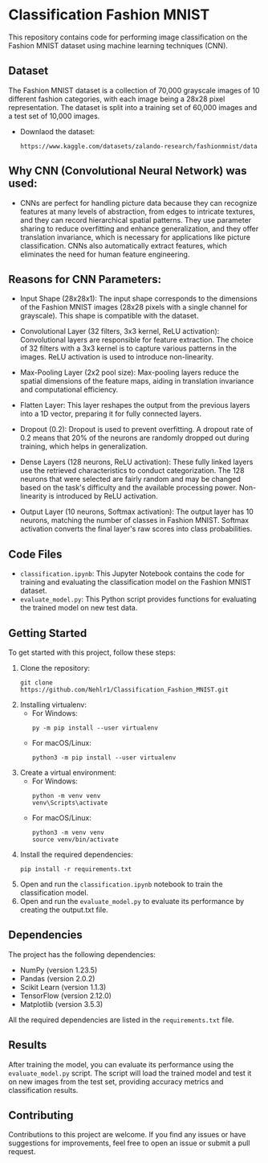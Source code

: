 # Classification Fashion MNIST

This repository contains code for performing image classification on the Fashion MNIST dataset using machine learning techniques (CNN).

## Dataset

The Fashion MNIST dataset is a collection of 70,000 grayscale images of 10 different fashion categories, with each image being a 28x28 pixel representation. The dataset is split into a training set of 60,000 images and a test set of 10,000 images.

- Downlaod the dataset:
  ```
  https://www.kaggle.com/datasets/zalando-research/fashionmnist/data
  ```

## Why CNN (Convolutional Neural Network) was used:
- CNNs are perfect for handling picture data because they can recognize features at many levels of abstraction, from edges to intricate textures, and they can record hierarchical spatial patterns. They use parameter sharing to reduce overfitting and enhance generalization, and they offer translation invariance, which is necessary for applications like picture classification. CNNs also automatically extract features, which eliminates the need for human feature engineering.

## Reasons for CNN Parameters:

- Input Shape (28x28x1): The input shape corresponds to the dimensions of the Fashion MNIST images (28x28 pixels with a single channel for grayscale). This shape is compatible with the dataset.

- Convolutional Layer (32 filters, 3x3 kernel, ReLU activation): Convolutional layers are responsible for feature extraction. The choice of 32 filters with a 3x3 kernel is to capture various patterns in the images. ReLU activation is used to introduce non-linearity.

- Max-Pooling Layer (2x2 pool size): Max-pooling layers reduce the spatial dimensions of the feature maps, aiding in translation invariance and computational efficiency.

- Flatten Layer: This layer reshapes the output from the previous layers into a 1D vector, preparing it for fully connected layers.

- Dropout (0.2): Dropout is used to prevent overfitting. A dropout rate of 0.2 means that 20% of the neurons are randomly dropped out during training, which helps in generalization.

- Dense Layers (128 neurons, ReLU activation): These fully linked layers use the retrieved characteristics to conduct categorization. The 128 neurons that were selected are fairly random and may be changed based on the task's difficulty and the available processing power. Non-linearity is introduced by ReLU activation.

- Output Layer (10 neurons, Softmax activation): The output layer has 10 neurons, matching the number of classes in Fashion MNIST. Softmax activation converts the final layer's raw scores into class probabilities.

## Code Files

- `classification.ipynb`: This Jupyter Notebook contains the code for training and evaluating the classification model on the Fashion MNIST dataset.
- `evaluate_model.py`: This Python script provides functions for evaluating the trained model on new test data.

## Getting Started

To get started with this project, follow these steps:

1. Clone the repository: 
    ```
    git clone https://github.com/Nehlr1/Classification_Fashion_MNIST.git
    ```
2. Installing virtualenv:
   - For Windows:
     ```
     py -m pip install --user virtualenv
     ```
   - For macOS/Linux:
     ```
     python3 -m pip install --user virtualenv
     ```
2. Create a virtual environment:
   - For Windows:
     ```
     python -m venv venv
     venv\Scripts\activate
     ```
   - For macOS/Linux:
     ```
     python3 -m venv venv
     source venv/bin/activate
     ```
3. Install the required dependencies:
    ```
    pip install -r requirements.txt
    ```
4. Open and run the `classification.ipynb` notebook to train the classification model.
5. Open and run the `evaluate_model.py` to evaluate its performance by creating the output.txt file.

## Dependencies

The project has the following dependencies:

- NumPy (version 1.23.5)
- Pandas (version 2.0.2)
- Scikit Learn (version 1.1.3)
- TensorFlow (version 2.12.0)
- Matplotlib (version 3.5.3)

All the required dependencies are listed in the `requirements.txt` file.

## Results

After training the model, you can evaluate its performance using the `evaluate_model.py` script. The script will load the trained model and test it on new images from the test set, providing accuracy metrics and classification results.

## Contributing

Contributions to this project are welcome. If you find any issues or have suggestions for improvements, feel free to open an issue or submit a pull request.